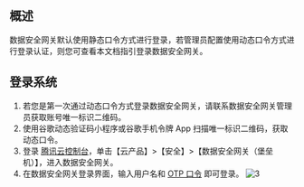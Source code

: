## 概述
数据安全网关默认使用静态口令方式进行登录，若管理员配置使用动态口令方式进行登录认证，则您可查看本文档指引登录数据安全网关。


## 登录系统
1. 若您是第一次通过动态口令方式登录数据安全网关，请联系数据安全网关管理员获取账号唯一标识二维码。
2. 使用谷歌动态验证码小程序或谷歌手机令牌 App 扫描唯一标识二维码，获取动态口令。
3. 登录 [腾讯云控制台](https://console.cloud.tencent.com/)，单击【云产品】>【安全】>【数据安全网关（堡垒机）】，进入数据安全网关。
2. 在数据安全网关登录界面，输入用户名和 [OTP 口令](https://cloud.tencent.com/document/product/1025/32048#otp) 即可登录。
![3](https://main.qcloudimg.com/raw/81ce7b66355a34a467921a02d965d0d8.png)



